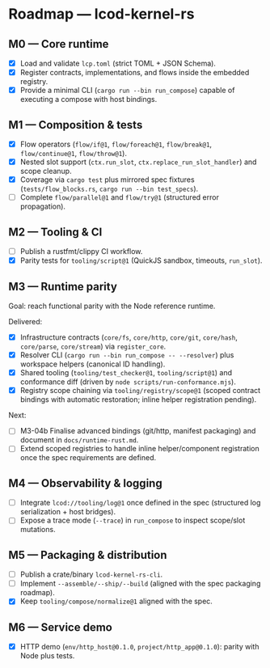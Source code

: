 # Roadmap — lcod-kernel-rs

## M0 — Core runtime
- [x] Load and validate `lcp.toml` (strict TOML + JSON Schema).
- [x] Register contracts, implementations, and flows inside the embedded registry.
- [x] Provide a minimal CLI (`cargo run --bin run_compose`) capable of executing a compose with host bindings.

## M1 — Composition & tests
- [x] Flow operators (`flow/if@1`, `flow/foreach@1`, `flow/break@1`, `flow/continue@1`, `flow/throw@1`).
- [x] Nested slot support (`ctx.run_slot`, `ctx.replace_run_slot_handler`) and scope cleanup.
- [x] Coverage via `cargo test` plus mirrored spec fixtures (`tests/flow_blocks.rs`, `cargo run --bin test_specs`).
- [ ] Complete `flow/parallel@1` and `flow/try@1` (structured error propagation).

## M2 — Tooling & CI
- [ ] Publish a rustfmt/clippy CI workflow.
- [x] Parity tests for `tooling/script@1` (QuickJS sandbox, timeouts, `run_slot`).

## M3 — Runtime parity

Goal: reach functional parity with the Node reference runtime.

Delivered:
- [x] Infrastructure contracts (`core/fs`, `core/http`, `core/git`, `core/hash`, `core/parse`, `core/stream`) via `register_core`.
- [x] Resolver CLI (`cargo run --bin run_compose -- --resolver`) plus workspace helpers (canonical ID handling).
- [x] Shared tooling (`tooling/test_checker@1`, `tooling/script@1`) and conformance diff (driven by `node scripts/run-conformance.mjs`).
- [x] Registry scope chaining via `tooling/registry/scope@1` (scoped contract bindings with automatic restoration; inline helper registration pending).

Next:
- [ ] M3-04b Finalise advanced bindings (git/http, manifest packaging) and document in `docs/runtime-rust.md`.
- [ ] Extend scoped registries to handle inline helper/component registration once the spec requirements are defined.

## M4 — Observability & logging
- [ ] Integrate `lcod://tooling/log@1` once defined in the spec (structured log serialization + host bridges).
- [ ] Expose a trace mode (`--trace`) in `run_compose` to inspect scope/slot mutations.

## M5 — Packaging & distribution
- [ ] Publish a crate/binary `lcod-kernel-rs-cli`.
- [ ] Implement `--assemble/--ship/--build` (aligned with the spec packaging roadmap).
- [x] Keep `tooling/compose/normalize@1` aligned with the spec.

## M6 — Service demo
- [x] HTTP demo (`env/http_host@0.1.0`, `project/http_app@0.1.0`): parity with Node plus tests.
